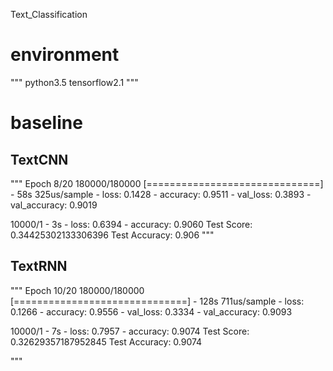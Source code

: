 Text_Classification 

# environment
"""
python3.5
tensorflow2.1
"""


# baseline

## TextCNN
"""
Epoch 8/20
180000/180000 [==============================] - 58s 325us/sample - loss: 0.1428 - accuracy: 0.9511 - val_loss: 0.3893 - val_accuracy: 0.9019



10000/1 - 3s - loss: 0.6394 - accuracy: 0.9060
Test Score: 0.34425302133306396
Test Accuracy: 0.906
"""

## TextRNN
"""
Epoch 10/20
180000/180000 [==============================] - 128s 711us/sample - loss: 0.1266 - accuracy: 0.9556 - val_loss: 0.3334 - val_accuracy: 0.9093


10000/1 - 7s - loss: 0.7957 - accuracy: 0.9074
Test Score: 0.32629357187952845
Test Accuracy: 0.9074

"""